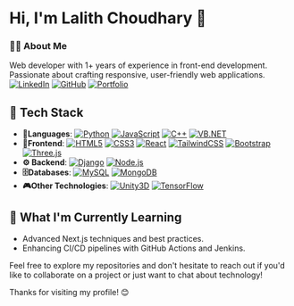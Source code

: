 # Hi, I'm Lalith Choudhary 👋

### 👨‍💻 About Me  
Web developer with 1+ years of experience in front-end development. Passionate about crafting responsive, user-friendly web applications.  
[![LinkedIn](https://img.shields.io/badge/LinkedIn-0A66C2?style=flat&logo=linkedin&logoColor=white)](https://www.linkedin.com/in/lalithchoudhary)   [![GitHub](https://img.shields.io/badge/GitHub-000?style=flat&logo=github)](https://github.com/LalithChoudharyG)   [![Portfolio](https://img.shields.io/badge/Portfolio-Visit_My_Portfolio-blue?style=flat&logo=netlify)](https://lalithchoudharyporfolio.netlify.app/)

## 🚀 Tech Stack  

- **📝Languages**: [![Python](https://img.shields.io/badge/-Python-000?style=flat&logoColor=ffd343&logo=python)](https://www.python.org) [![JavaScript](https://img.shields.io/badge/-JavaScript-000?style=flat&logo=javascript)](https://en.wikipedia.org/wiki/JavaScript)  [![C++](https://img.shields.io/badge/C++-00599C?style=flat&logo=c%2B%2B&logoColor=white)](https://en.wikipedia.org/wiki/C%2B%2B)  [![VB.NET](https://img.shields.io/badge/VB.NET-512BD4?style=flat&logo=dotnet&logoColor=white)](https://learn.microsoft.com/en-us/dotnet/visual-basic/) 
- **🎨Frontend**: [![HTML5](https://img.shields.io/badge/HTML5-E34F26?style=flat&logo=html5&logoColor=white)](https://en.wikipedia.org/wiki/HTML5)  [![CSS3](https://img.shields.io/badge/CSS3-1572B6?style=flat&logo=css3&logoColor=white)](https://en.wikipedia.org/wiki/CSS)  [![React](https://img.shields.io/badge/React-61DAFB?style=flat&logo=react&logoColor=black)](https://react.dev/)  [![TailwindCSS](https://img.shields.io/badge/Tailwind_CSS-06B6D4?style=flat&logo=tailwind-css&logoColor=white)](https://tailwindcss.com/)  [![Bootstrap](https://img.shields.io/badge/Bootstrap-7952B3?style=flat&logo=bootstrap&logoColor=white)](https://getbootstrap.com/)  [![Three.js](https://img.shields.io/badge/Three.js-000000?style=flat&logo=three.js&logoColor=white)](https://threejs.org/)  
- **⚙️ Backend**: [![Django](https://img.shields.io/badge/Django-092E20?style=flat&logo=django&logoColor=white)](https://www.djangoproject.com/)  [![Node.js](https://img.shields.io/badge/Node.js-339933?style=flat&logo=node.js&logoColor=white)](https://nodejs.org/en)   
- **🗄️Databases**: [![MySQL](https://img.shields.io/badge/MySQL-4479A1?style=flat&logo=mysql&logoColor=white)](https://www.mysql.com/)  [![MongoDB](https://img.shields.io/badge/MongoDB-47A248?style=flat&logo=mongodb&logoColor=white)](https://www.mongodb.com/)
- **🎮Other Technologies**:
[![Unity3D](https://img.shields.io/badge/Unity-FFFFFF?style=flat&logo=unity&logoColor=black)](https://unity.com/)  [![TensorFlow](https://img.shields.io/badge/TensorFlow-FF6F00?style=flat&logo=tensorflow&logoColor=white)](https://www.tensorflow.org/)

## 🌱 What I'm Currently Learning
- Advanced Next.js techniques and best practices.
- Enhancing CI/CD pipelines with GitHub Actions and Jenkins.
  
Feel free to explore my repositories and don't hesitate to reach out if you'd like to collaborate on a project or just want to chat about technology!

Thanks for visiting my profile! 😊
